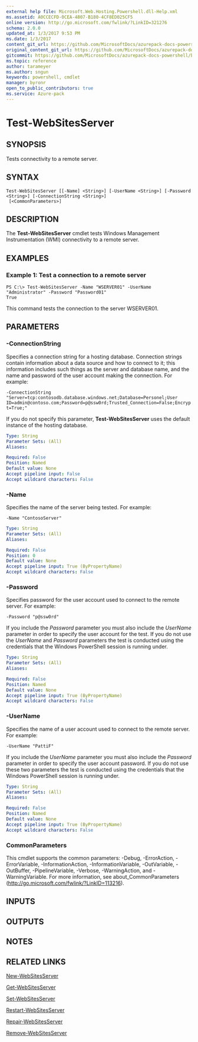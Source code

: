 ```yaml
---
external help file: Microsoft.Web.Hosting.Powershell.dll-Help.xml
ms.assetid: A0CCECFD-0CEA-4807-B180-4CF8ED025CF5
online version: http://go.microsoft.com/fwlink/?LinkID=321276
schema: 2.0.0
updated_at: 1/3/2017 9:53 PM
ms.date: 1/3/2017
content_git_url: https://github.com/MicrosoftDocs/azurepack-docs-powershell/blob/master/AzurePack-cmdlets/Websites/v1.0/Test-WebSitesServer.md
original_content_git_url: https://github.com/MicrosoftDocs/azurepack-docs-powershell/blob/master/AzurePack-cmdlets/Websites/v1.0/Test-WebSitesServer.md
gitcommit: https://github.com/MicrosoftDocs/azurepack-docs-powershell/blob/9b04ebf7a96dfac95b0cdb4f6ad2c39512dc39eb/AzurePack-cmdlets/Websites/v1.0/Test-WebSitesServer.md
ms.topic: reference
author: tarameyer
ms.author: sngun
keywords: powershell, cmdlet
manager: byronr
open_to_public_contributors: true
ms.service: Azure-pack
---
```


# Test-WebSitesServer

## SYNOPSIS
Tests connectivity to a remote server.

## SYNTAX

```
Test-WebSitesServer [[-Name] <String>] [-UserName <String>] [-Password <String>] [-ConnectionString <String>]
 [<CommonParameters>]
```

## DESCRIPTION
The **Test-WebSitesServer** cmdlet tests Windows Management Instrumentation (WMI) connectivity to a remote server.

## EXAMPLES

### Example 1: Test a connection to a remote server
```
PS C:\> Test-WebSitesServer -Name "WSERVER01" -UserName "Administrator" -Password "Password01"
True
```

This command tests the connection to the server WSERVER01.

## PARAMETERS

### -ConnectionString
Specifies a connection string for a hosting database.
Connection strings contain information about a data source and how to connect to it; this information includes such things as the server and database name, and the name and password of the user account making the connection.
For example:

`-ConnectionString "Server=tcp:contosodb.database.windows.net;Database=Personel;User ID=admin@contoso.com;Password=p@ssw0rd;Trusted_Connection=False;Encrypt=True;"`

If you do not specify this parameter, **Test-WebSitesServer** uses the default instance of the hosting database.

```yaml
Type: String
Parameter Sets: (All)
Aliases: 

Required: False
Position: Named
Default value: None
Accept pipeline input: False
Accept wildcard characters: False
```

### -Name
Specifies the name of the server being tested.
For example:

`-Name "ContosoServer"`

```yaml
Type: String
Parameter Sets: (All)
Aliases: 

Required: False
Position: 0
Default value: None
Accept pipeline input: True (ByPropertyName)
Accept wildcard characters: False
```

### -Password
Specifies password for the user account used to connect to the remote server.
For example:

`-Password "p@ssw0rd"`

If you include the *Password* parameter you must also include the *UserName* parameter in order to specify the user account for the test.
If you do not use the *UserName* and *Password* parameters the test is conducted using the credentials that the Windows PowerShell session is running under.

```yaml
Type: String
Parameter Sets: (All)
Aliases: 

Required: False
Position: Named
Default value: None
Accept pipeline input: True (ByPropertyName)
Accept wildcard characters: False
```

### -UserName
Specifies the name of a user account used to connect to the remote server.
For example:

`-UserName "PattiF"`

If you include the *UserName* parameter you must also include the *Password* parameter in order to specify the user account password.
If you do not use these two parameters the test is conducted using the credentials that the Windows PowerShell session is running under.

```yaml
Type: String
Parameter Sets: (All)
Aliases: 

Required: False
Position: Named
Default value: None
Accept pipeline input: True (ByPropertyName)
Accept wildcard characters: False
```

### CommonParameters
This cmdlet supports the common parameters: -Debug, -ErrorAction, -ErrorVariable, -InformationAction, -InformationVariable, -OutVariable, -OutBuffer, -PipelineVariable, -Verbose, -WarningAction, and -WarningVariable. For more information, see about_CommonParameters (http://go.microsoft.com/fwlink/?LinkID=113216).

## INPUTS

## OUTPUTS

## NOTES

## RELATED LINKS

[New-WebSitesServer](xref:Websites/v1.0/New-WebSitesServer.md)

[Get-WebSitesServer](xref:Websites/v1.0/Get-WebSitesServer.md)

[Set-WebSitesServer](xref:Websites/v1.0/Set-WebSitesServer.md)

[Restart-WebSitesServer](xref:Websites/v1.0/Restart-WebSitesServer.md)

[Repair-WebSitesServer](xref:Websites/v1.0/Repair-WebSitesServer.md)

[Remove-WebSitesServer](xref:Websites/v1.0/Remove-WebSitesServer.md)


